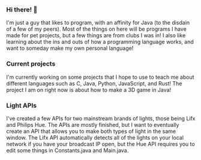 ### Hi there! 👋

I'm just a guy that likes to program, with an affinity for Java (to the disdain of a few of my peers).
Most of the things on here will be programs I have made for pet projects, but a few things are from clubs I was in!
I also like learning about the ins and outs of how a programming language works, and want to someday make my own personal language!

### Current projects

I'm currently working on some projects that I hope to use to teach me about different languages such as C, Java, Python, JavaScript, and Rust!
The project I am on right now is about how to make a 3D game in Java!

### Light APIs

I've created a few APIs for two mainstream brands of lights, those being Lifx and Philips Hue.  The APIs are mostly finished, but I want to eventually create an API that allows you to make both types of light in the same window.  The Lifx API automatically detects all of the lights on your local network if you have your broadcast IP open, but the Hue API requires you to edit some things in Constants.java and Main.java.

<!--
**Turbojax07/Turbojax07** is a ✨ _special_ ✨ repository because its `README.md` (this file) appears on your GitHub profile.

Here are some ideas to get you started:

- 🔭 I’m currently working on ...
- 🌱 I’m currently learning ...
- 👯 I’m looking to collaborate on ...
- 🤔 I’m looking for help with ...
- 💬 Ask me about ...
- 📫 How to reach me: ...
- 😄 Pronouns: ...
- ⚡ Fun fact: ...
-->
